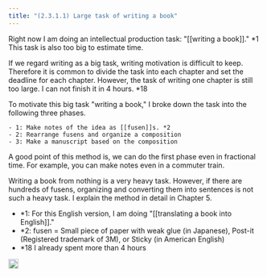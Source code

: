 ```yaml
---
title: "(2.3.1.1) Large task of writing a book"
---
```


Right now I am doing an intellectual production task: "[[writing a book]]." *1
This task is also too big to estimate time.

If we regard writing as a big task, writing motivation is difficult to keep.
Therefore it is common to divide the task into each chapter and set the deadline for each chapter.
However, the task of writing one chapter is still too large. I can not finish it in 4 hours. *18

To motivate this big task "writing a book," I broke down the task into the following three phases.

    - 1: Make notes of the idea as [[fusen]]s. *2
    - 2: Rearrange fusens and organize a composition
    - 3: Make a manuscript based on the composition

A good point of this method is, we can do the first phase even in fractional time. For example, you can make notes even in a commuter train.

Writing a book from nothing is a very heavy task. However, if there are hundreds of fusens, organizing and converting them into sentences is not such a heavy task. I explain the method in detail in Chapter 5.

- *1: For this English version, I am doing "[[translating a book into English]]."
- *2: fusen = Small piece of paper with weak glue (in Japanese),  Post-it (Registered trademark of 3M), or Sticky (in American English)
- *18 I already spent more than 4 hours
<img src='https://scrapbox.io/api/pages/nishio-en/en/icon' alt='en.icon' height="19.5"/>